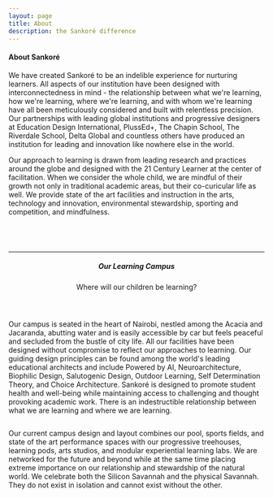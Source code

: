 ```yaml
---
layout: page
title: About
description: the Sankoré difference
---
```


<section>
	<h4>About Sankoré</h4>
	<p>We have created Sankoré to be an indelible experience for nurturing learners. All aspects of our institution have been designed with interconnectedness in mind - the relationship between what we're learning, how we're learning, where we're learning, and with whom we're learning have all been meticulously considered and built with relentless precision. Our partnerships with leading global institutions and progressive designers at Education Design International, PlussEd+, The Chapin School, The Riverdale School, Delta Global and countless others have produced an institution for leading and innovation like nowhere else in the world.</p>
	<p><span class="image right"><img src="assets/images/outdoor-walkway-small.jpg" alt="" /></span>Our approach to learning is drawn from leading research and practices around the globe and designed with the 21 Century Learner at the center of facilitation. When we consider the whole child, we are mindful of their growth not only in traditional academic areas, but their co-curicular life as well. We provide state of the art facilities and instruction in the arts, technology and innovation, environmental stewardship, sporting and competition, and mindfulness.</p>
  <header>
		<div class="box alt">
		<div class="row uniform 50%">
			<div class="4u"><span class="image fit"><img src="assets/images/sdt.jpg" alt="" /></span></div>
			<div class="4u"><span class="image fit"><img src="assets/images/CCRVennDiagramPrint.png" alt="" /></span></div>
			<div class="4u"><span class="image fit"><img src="assets/images/wellness.png" alt="" /></span></div>
		</div>
	</div>
	</header>
  <hr />
	<header>
		<h5>Our Learning Campus</h5>
		<p>Where will our children be learning?</p>
	</header>
	<p>Our campus is seated in the heart of Nairobi, nestled among the Acacia and Jacaranda, abutting water and is easily accessible by car but feels peaceful and secluded from the bustle of city life. All our facilities have been designed without compromise to reflect our approaches to learning. Our guiding design principles can be found among the world's leading educational architects and include Powered by AI, Neuroarchitecture, Biophilic Design, Salutogenic Design, Outdoor Learning, Self Determination Theory, and Choice Architecture. Sankoré is designed to promote student health and well-being while maintaining access to challenging and thought provoking academic work. There is an indestructible relationship between what we are learning and where we are learning.</p> 
 <div class="box alt">
		<div class="row uniform 50%">
			<div class="6u"><span class="image fit"><img src="assets/images/treehouse.png" alt="" /></span></div>
			<div class="6u"><span class="image fit"><img src="assets/images/outdoor-learning.png" alt="" /></span></div>
		</div>
	</div>
<p>Our current campus design and layout combines our pool, sports fields, and state of the art performance spaces with our progressive treehouses, learning pods, arts studios, and modular experiential learning labs. We are networked for the future and beyond while at the same time placing extreme importance on our relationship and stewardship of the natural world. We celebrate both the Silicon Savannah and the physical Savannah. They do not exist in isolation and cannot exist without the other.</p>
	  <div class="box alt">
		<div class="row uniform 50%">
			<div class="4u"><span class="image fit"><img src="assets/images/1-288-.jpg" alt="" /></span></div>
			<div class="4u"><span class="image fit"><img src="assets/images/2023-10-26.png" alt="" /></span></div>
			<div class="4u"><span class="image fit"><img src="assets/images/Farming-Kindergarten-by-Vo-Trong-Nghia_dezeen_784_0.jpg" alt="" /></span></div>
		</div>
	</div>
